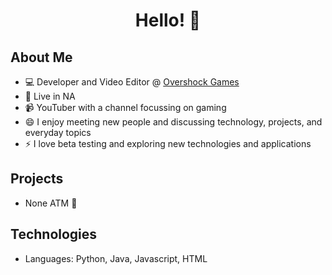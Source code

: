 <h1 align="center">Hello! 👋</h1>

## About Me
- 💻 Developer and Video Editor @ [Overshock Games](https://www.overshock.games/)
- 📍 Live in NA
- 📹 YouTuber with a channel focussing on gaming
- 😄 I enjoy meeting new people and discussing technology, projects, and everyday topics
- ⚡️ I love beta testing and exploring new technologies and applications

## Projects
- None ATM 💪

## Technologies
- Languages: Python, Java, Javascript, HTML
